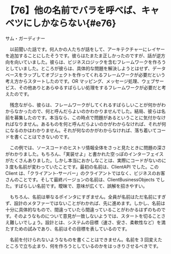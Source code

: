 # 【76】他の名前でバラを呼べば、キャベツにしかならない{#e76}

<div class="author">サム・ガーディナー</div>

　以前聞いた話です。何人かの人たちが話をして、アーキテクチャーにレイヤーを追加することにしたそうです。彼らはたまたま正しかったのですが、話が逆方向を向いていました。彼らは、ビジネスロジックを含むフレームワークを作ろうとしていました。ところが彼らは、具体的な問題を解決しようとはせず、データベースをラップしてオブジェクトを作ってくれるフレームワークが必要だという考え方からスタートしたのです。OR マッピング、メッセージ処理、ウェブサービス、その他ありとあらゆるすばらしい処理をするフレームワークが必要だと考えたのです。

　残念ながら、彼らは、フレームワークがしてくれるすばらしいことが何かがわからなかったので、何と呼んだらよいのかわかりませんでした。結局、彼らは名前を募集したのです。本当なら、この時点で問題があるということに気付かなければなりません。あるものを何と呼んだらよいのかがわからなければ、それが何になるのかはわかりません。それが何なのかがわからなければ、落ち着いてコードを書くことはできないのです。

　この例では、ソースコードのヒストリ情報全体をさっと見たときに問題の深さがわかりました。もちろん、「実装せよ」と書かれた空っぽのインターフェイスがたくさんありました。しかし本当におかしなことは、実際にコードがないのに 3 度も名前が変わっていたことです。最初の名前は、ClientAPI でした。この Client は、「クライアント‐サーバー」のクライアントではなく、ビジネスのお客さんのことです。そして最終バージョンの名前は、ClientBusinessObjects でした。すばらしい名前です。曖昧で、意味が広くて、誤解を招きやすい。

　もちろん、名前は単なるポインタにすぎません。全員が名前はただ名前にすぎず、設計のメタファーではないことがわかれば、先に進めます。しかし、名前は十分に具体的なもので、間違っていたら間違っていることがわかるはずのものです。そのようなものについて意見が一致しないようでは、スタートを切ることさえ難しいでしょう。設計とは、システムの目標（速さ、安さ、柔軟性など）を満たすための試みであり、名前はその目標を表しているのです。

　名前を付けられないようなものを書くことはできません。名前を 3 回変えたところで立ち止まり、何を作ろうとしているのかをはっきりさせるべきです。
